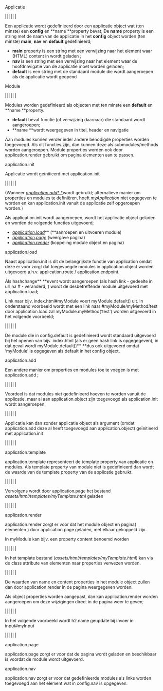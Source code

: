 Applicatie

||
||
||

Een applicatie wordt gedefinieerd door een applicatie object wat (ten minste) een **config** en **name **property bevat;
De **name** property is een string met de naam van de applicatie
In het **config** object worden (ten minste) **main**, **nav** en **default** gedefinieerd;

-   **main** property is een string met een verwijzing naar het element waar (HTML) content in wordt geladen ;
-   **nav** is een string met een verwijzing naar het element waar de hoofdnavigatie van de applicatie moet worden geladen;
-   **default** is een string met de standaard module die wordt aangeroepen als de applicatie wordt geopend

<span id="anchor"></span>Module

||
||
||

Modules worden gedefinieerd als objecten met ten minste een **default** en **name **property.

-   **default** bevat functie (of verwijzing daarnaar) die standaard wordt aangeroepen;
-   **name **wordt weergegeven in titel, header en navigatie

Aan modules kunnen verder ieder andere benodigde properties worden toegevoegd. Als dit functies zijn, dan kunnen deze als submodules/methods worden aangeroepen. Module properties worden ook door application.render gebruikt om pagina elementen aan te passen.

<span id="anchor-1"></span>

<span id="anchor-2"></span>application.init

Applicatie wordt geïnitieerd met application.init

||
||
||

(Wanneer [*application.add*](#135l6knucg8f)[* *](#135l6knucg8f)wordt gebruikt; alternatieve manier om properties en modules te definiëren, hoeft *myApplication* niet opgegeven te worden en kan application.init vanuit de applicatie zelf opgeroepen worden.)

Als application.init wordt aangeroepen, wordt het applicatie object geladen en worden de volgende functies uitgevoerd;

-   [*application.load*](#xc7zrfj1zjsf)** (**aanroepen en uitvoeren module)
-   [*application.page*](#u25x7fmymaox) (weergave pagina)
-   [*application.render*](#2v9e0ksicwlv) (koppeling module object en pagina)

<span id="anchor-3"></span>

<span id="anchor-4"></span>application.load

Naast application.init is dit de belangrijkste functie van application omdat deze er voor zorgt dat toegevoegde modules in application.object worden uitgevoerd a.h.v. application.route / application.endpoint.

Als hashchange** **event wordt aangeroepen (als hash link - gedeelte in url na \# - veranderd; ) wordt de desbetreffende module uitgevoerd met application.load;

Link naar bijv. index.html\#myModule voert myModule.default() uit. In onderstaand voorbeeld wordt met een link naar \#myModule/myMethod/test door application.load zal myModule.myMethod(‘test’) worden uitgevoerd in het volgende voorbeeld;

||
||
||

De module die in config.default is gedefinieerd wordt standaard uitgevoerd bij het openen van bijv. index.html (als er geen hash link is opgegegeven); in dat geval wordt myModule.default()** **dus ook uitgevoerd omdat ‘myModule’ is opgegeven als default in het config object.

<span id="anchor-5"></span>

<span id="anchor-6"></span>application.add

Een andere manier om properties en modules toe te voegen is met application.add ;

||
||
||

Voordeel is dat modules niet gedefinieerd hoeven te worden vanuit de applicatie, maar al aan application.object zijn toegevoegd als application.init wordt aangeroepen.

||
||
||

Applicatie kan dan zonder applicatie object als argument (omdat application.add deze al heeft toegevoegd aan application.object) geïnitieerd met application.init

||
||
||

<span id="anchor-7"></span>

<span id="anchor-8"></span>application.template

application.template representeert de template property van applicatie en modules. Als template property van module niet is gedefinieerd dan wordt de waarde van de template property van de applicatie gebruikt.

||
||
||

Vervolgens wordt door application.page het bestand *assets/html/templates/myTemplate.html* geladen

||
||
||

<span id="anchor-9"></span>

<span id="anchor-10"></span>application.render

application.render zorgt er voor dat het module object en pagina( elementen ) door application.page geladen, met elkaar gekoppeld zijn.

In myModule kan bijv. een property content benoemd worden

||
||
||

In het template bestand (*assets/html/templates/myTemplate.html*) kan via de class attribute van elementen naar properties verwezen worden.

||
||
||

De waarden van name en content properties in het module object zullen dan door application.render in de pagina weergegeven worden.

Als object properties worden aangepast, dan kan application.render worden aangeroepen om deze wijzigingen direct in de pagina weer te geven;

||
||
||

In het volgende voorbeeld wordt h2.name geupdate bij invoer in input\#myInput

||
||
||

<span id="anchor-11"></span>

<span id="anchor-12"></span>application.page

application.page zorgt er voor dat de pagina wordt geladen en beschikbaar is voordat de module wordt uitgevoerd.

<span id="anchor-13"></span>

<span id="anchor-14"></span>application.nav

application.nav zorgt er voor dat gedefinieerde modules als links worden toegevoegd aan het element wat in config.nav is opgegeven.
